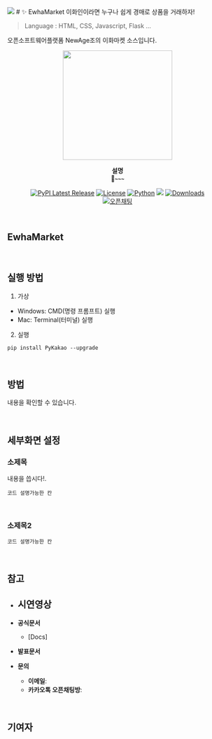 <img src="https://capsule-render.vercel.app/api?type=waving&color=auto&height=200&section=header&text=EWHA MARKET&fontSize=90" />
# ✨ EwhaMarket
이화인이라면 누구나 쉽게 경매로 상품을 거래하자!

> Language : HTML, CSS, Javascript, Flask ...

오픈소프트웨어플랫폼 NewAge조의 이화마켓 소스입니다.
<div align="center">

<img src="~~~" width="250" />

<b>설명</b><br>
<b>🚀`~~~`</b>

[![PyPI Latest Release](https://img.shields.io/pypi/v/pykakao.svg)](https://pypi.org/project/pykakao/)
[![License](https://img.shields.io/pypi/l/ansicolortags.svg)](https://img.shields.io/pypi/l/ansicolortags.svg)
[![Python](https://img.shields.io/badge/Official-Docs-tomato)](https://wooiljeong.github.io/PyKakao/)
![](https://img.shields.io/badge/API-KAKAO-yellow.svg)
[![Downloads](https://static.pepy.tech/badge/pykakao)](https://pepy.tech/project/pykakao)  
[![오픈채팅](https://img.shields.io/badge/오픈채팅-Q&A-yellow?logo=KakaoTalk)](https://open.kakao.com/o/gh1N1kJe)

</div>

<br>

<div align="left">

## EwhaMarket




<br>

## 실행 방법

1. 가상 

- Windows: CMD(명령 프롬프트) 실행
- Mac: Terminal(터미널) 실행

2. 실행

```
pip install PyKakao --upgrade
```

<br>

## 방법

내용을 확인할 수 있습니다.

<br>

## 세부화면 설정

### 소제목

내용을 씁시다!.

```
코드 설명가능한 칸
```

<br>

### 소제목2

```
코드 설명가능한 칸
```




<br>

## 참고

- **시연영상**  
  - 

- **공식문서**
  - [Docs]

- **발표문서**
 
- **문의**  
  - **이메일**: 
  - **카카오톡 오픈채팅방**: 

<br>

## 기여자




<br>

